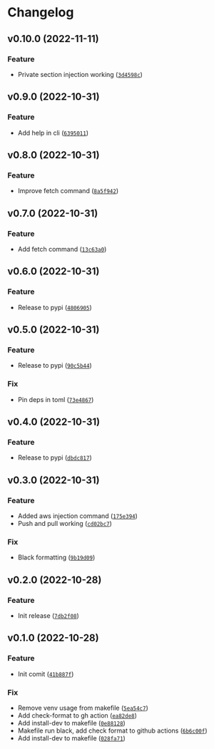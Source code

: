 # Changelog

<!--next-version-placeholder-->

## v0.10.0 (2022-11-11)
### Feature
* Private section injection working ([`3d4598c`](https://github.com/JesseMaitland/psenv/commit/3d4598c1955bba9e70f99fd4308c3387efd12ead))

## v0.9.0 (2022-10-31)
### Feature
* Add help in cli ([`6395011`](https://github.com/JesseMaitland/psenv/commit/63950115685848852ed6eca5ed26a674a61969a4))

## v0.8.0 (2022-10-31)
### Feature
* Improve fetch command ([`8a5f942`](https://github.com/JesseMaitland/psenv/commit/8a5f94210b678e3a7dec5eae5aabe00ac6a99c4d))

## v0.7.0 (2022-10-31)
### Feature
* Add fetch command ([`13c63a0`](https://github.com/JesseMaitland/psenv/commit/13c63a0dfb900691d47002ece251e7fb2dfe696f))

## v0.6.0 (2022-10-31)
### Feature
* Release to pypi ([`4806905`](https://github.com/JesseMaitland/psenv/commit/48069050da6559b8be8b2aeeea93ddac2ad59606))

## v0.5.0 (2022-10-31)
### Feature
* Release to pypi ([`90c5b44`](https://github.com/JesseMaitland/psenv/commit/90c5b442d5e3a3a961260ce134bbb3e241c4dfcd))

### Fix
* Pin deps in toml ([`73e4867`](https://github.com/JesseMaitland/psenv/commit/73e4867f6e8f98e3163c643aa4fe66273cf6f8ba))

## v0.4.0 (2022-10-31)
### Feature
* Release to pypi ([`dbdc817`](https://github.com/JesseMaitland/psenv/commit/dbdc817dc0a61136a571dda850c93397bd0b9f0c))

## v0.3.0 (2022-10-31)
### Feature
* Added aws injection command ([`175e394`](https://github.com/JesseMaitland/psenv/commit/175e394b8bac6e6b896c2f84e6338ec36bdd6d0d))
* Push and pull working ([`cd02bc7`](https://github.com/JesseMaitland/psenv/commit/cd02bc7b346e8e63b32bf9393cfd81596f98b03c))

### Fix
* Black formatting ([`9b19d09`](https://github.com/JesseMaitland/psenv/commit/9b19d090b9b50c4cfc6c9d8c6abda64f5a73c058))

## v0.2.0 (2022-10-28)
### Feature
* Init release ([`7db2f08`](https://github.com/JesseMaitland/psenv/commit/7db2f0898e8d6744fed47232a8fca4de55d0a345))

## v0.1.0 (2022-10-28)
### Feature
* Init comit ([`41b887f`](https://github.com/JesseMaitland/psenv/commit/41b887faa945d76d8bf2514e5b174f39ad6d3eaf))

### Fix
* Remove venv usage from makefile ([`5ea54c7`](https://github.com/JesseMaitland/psenv/commit/5ea54c70855c81690a1033b36e9e114d9ffd6df0))
* Add check-format to gh action ([`ea82de8`](https://github.com/JesseMaitland/psenv/commit/ea82de8bfe6afce171236fe1f17fdc3033f6aa75))
* Add install-dev to makefile ([`0e88128`](https://github.com/JesseMaitland/psenv/commit/0e88128ce02d5ef44a442bb9531bcd239572ec1b))
* Makefile run black, add check format to github actions ([`6b6c00f`](https://github.com/JesseMaitland/psenv/commit/6b6c00f12802a983ca67d29dcf965850ab556b57))
* Add install-dev to makefile ([`028fa71`](https://github.com/JesseMaitland/psenv/commit/028fa710a278b3ab63208a530fa3c90b62b8c931))
